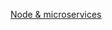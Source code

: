 

[Node & microservices](http://blog.codefresh.io/node-docker-and-microservices/)
<!--stackedit_data:
eyJoaXN0b3J5IjpbLTE4ODUzNDEzODJdfQ==
-->